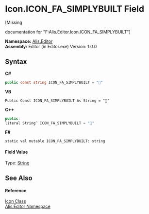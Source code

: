 # Icon.ICON_FA_SIMPLYBUILT Field
 

\[Missing <summary> documentation for "F:Alis.Editor.Icon.ICON_FA_SIMPLYBUILT"\]

**Namespace:**&nbsp;<a href="b150ade4-39de-a232-5f06-d3cdc1b2c538">Alis.Editor</a><br />**Assembly:**&nbsp;Editor (in Editor.exe) Version: 1.0.0

## Syntax

**C#**<br />
``` C#
public const string ICON_FA_SIMPLYBUILT = ""
```

**VB**<br />
``` VB
Public Const ICON_FA_SIMPLYBUILT As String = ""
```

**C++**<br />
``` C++
public:
literal String^ ICON_FA_SIMPLYBUILT = ""
```

**F#**<br />
``` F#
static val mutable ICON_FA_SIMPLYBUILT: string
```


#### Field Value
Type: <a href="https://docs.microsoft.com/dotnet/api/system.string" target="_blank">String</a>

## See Also


#### Reference
<a href="cc0f883c-67f8-f772-c6d7-a60b129f22a7">Icon Class</a><br /><a href="b150ade4-39de-a232-5f06-d3cdc1b2c538">Alis.Editor Namespace</a><br />